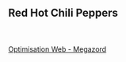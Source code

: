 <h2>Red Hot Chili Peppers</h2><br>
<br>
  <a href="https://smnarnold.com/projets/megazord">Optimisation Web - Megazord</a>
